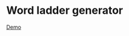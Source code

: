 # Word ladder generator

[Demo](https://notebooks.gesis.org/binder/jupyter/user/ngoantho-word_ladder-0o90xz0u/voila/render/Notebook.ipynb)
